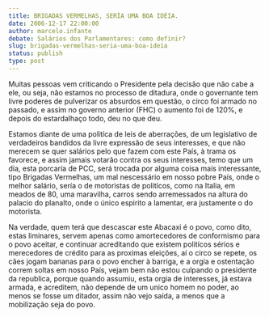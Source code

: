 ```yaml
---
title: BRIGADAS VERMELHAS, SERÍA UMA BOA IDÉIA.
date: 2006-12-17 22:00:00
author: marcelo.infante
debate: Salários dos Parlamentares: como definir?
slug: brigadas-vermelhas-seria-uma-boa-ideia
status: publish 
type: post
---
```


Muitas pessoas vem criticando o Presidente pela decisão que não cabe a ele, ou seja, não estamos no processo de ditadura, onde o governante tem livre poderes de pulverizar os absurdos em questão, o circo foi armado no passado, e assim no governo anterior (FHC) o aumento foi de 120%, e depois do estardalhaço todo, deu no que deu.  

Estamos diante de uma politíca de leis de aberrações, de um legislativo de verdadeiros bandidos da livre expressão de seus interesses, e que não merecem se quer salários pelo que fazem com este País, à trama os favorece, e assim jamais votarão contra os seus interesses, temo que um dia, esta porcaría de PCC, será trocada por alguma coisa mais interessante, tipo Brigadas Vermelhas, um mal nescessário em nosso pobre País, onde o melhor salário, sería o de motoristas de politícos, como na Italia, em meados de 80, uma maravilha, carros sendo arremessados na altura do palacio do planalto, onde o único espirito a lamentar, era justamente o do motorista.  

Na verdade, quem terá que descascar este Abacaxi é o povo, como dito, estas liminares, servem apenas como amortecedores de conformismo para o povo aceitar, e continuar acreditando que existem politícos sérios e merecedores de crédito para as proximas eleições, aí o circo se repete, os cães jogam bananas para o povo encher à barriga, e a orgía e ostentação correm soltas em nosso País, vejam bem não estou culpando o presidente da republica, porque quando assumiu, esta orgia de interesses, já estava armada, e acreditem, não depende de um unico homem no poder, ao menos se fosse um ditador, assim não vejo saída, a menos que a mobilização seja do povo.
